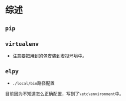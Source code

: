 # 综述



## `pip`

## `virtualenv`

- 注意要把用到的包安装到虚拟环境中。


## `elpy`

- `./local/bin`路径配置

目前因为不知道怎么正确配置，写到了`\etc\environment`中。
